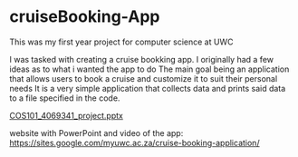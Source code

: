 # cruiseBooking-App
This was my first year project for computer science at UWC

I was tasked with creating a cruise bookking app. I originally had a few ideas as to what i wanted the app to do
The main goal being an application that allows users to book a cruise and customize it to suit their personal needs
It is a very simple application that collects data and prints said data to a file specified in the code.

[COS101_4069341_project.pptx](https://github.com/JLVR1/cruiseBooking-App/files/12880540/COS101_4069341_project.pptx)

website with PowerPoint and video of the app: https://sites.google.com/myuwc.ac.za/cruise-booking-application/ 

